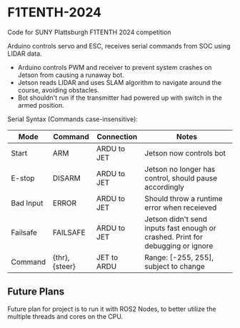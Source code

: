 # F1TENTH-2024
Code for SUNY Plattsburgh F1TENTH 2024 competition

Arduino controls servo and ESC, receives serial commands from SOC using LIDAR data.

* Arduino controls PWM and receiver to prevent system crashes on Jetson from causing a runaway bot.
* Jetson reads LIDAR and uses SLAM algorithm to navigate around the course, avoiding obstacles.
* Bot shouldn't run if the transmitter had powered up with switch in the armed position.

Serial Syntax (Commands case-insensitive):

| Mode      | Command       | Connection  | Notes                                                                           |
|-----------|---------------|-------------|---------------------------------------------------------------------------------|
| Start     | ARM           | ARDU to JET | Jetson now controls bot                                                         |
| E-stop    | DISARM        | ARDU to JET | Jetson no longer has control, should pause accordingly                          |
| Bad Input | ERROR         | ARDU to JET | Should throw a runtime error when receieved                                     |
| Failsafe  | FAILSAFE      | ARDU to JET | Jetson didn't send inputs fast enough or crashed. Print for debugging or ignore|
| Command   | {thr},{steer} | JET to ARDU | Range: [-255, 255], subject to change                                           |

## Future Plans
Future plan for project is to run it with ROS2 Nodes, to better utilize the multiple threads and cores on the CPU.
